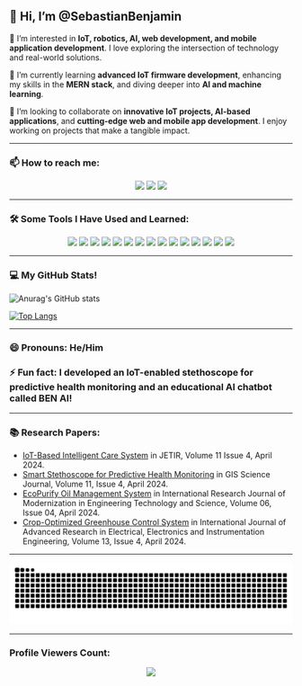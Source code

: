 ## 👋 Hi, I’m @SebastianBenjamin

👀 I’m interested in **IoT, robotics, AI, web development, and mobile application development**. I love exploring the intersection of technology and real-world solutions.

🌱 I’m currently learning **advanced IoT firmware development**, enhancing my skills in the **MERN stack**, and diving deeper into **AI and machine learning**.

💞️ I’m looking to collaborate on **innovative IoT projects, AI-based applications**, and **cutting-edge web and mobile app development**. I enjoy working on projects that make a tangible impact.

---

### 📫 How to reach me:
<p align="center">
  <a href="mailto:benjaminsebastian156@gmail.com"><img src="https://img.icons8.com/material-rounded/48/000000/new-post.png"/></a>
  <a href="https://www.linkedin.com/in/benjamin-sebastian-7015aa312/"><img src="https://img.icons8.com/color/48/000000/linkedin-circled--v1.png"/></a>
  <a href="https://www.instagram.com/benju._.z/"><img src="https://img.icons8.com/fluency/48/000000/instagram-new.png"/></a>
</p>

---

### 🛠 Some Tools I Have Used and Learned:
<p align="center">
  <img src="https://img.icons8.com/color/48/000000/c.png"/>
  <img src="https://img.icons8.com/color/48/000000/java-coffee-cup-logo.png"/>
  <img src="https://img.icons8.com/color/48/000000/python.png"/>
  <img src="https://img.icons8.com/color/48/000000/javascript.png"/>
  <img src="https://img.icons8.com/color/48/000000/php.png"/>
  <img src="https://img.icons8.com/color/48/000000/nodejs.png"/>
  <img src="https://img.icons8.com/color/48/000000/react-native.png"/>
  <img src="https://img.icons8.com/color/48/000000/mongodb.png"/>
  <img src="https://img.icons8.com/color/48/000000/firebase.png"/>
  <img src="https://img.icons8.com/color/48/000000/mysql.png"/>
  <img src="https://img.icons8.com/color/48/000000/arduino.png"/>
  <img src="https://img.icons8.com/color/48/000000/git.png"/>
  <img src="https://img.icons8.com/color/48/000000/html-5.png"/>
  <img src="https://img.icons8.com/color/48/000000/css3.png"/>
  <img src="https://img.icons8.com/color/48/000000/angularjs.png"/>
</p>

---

### 💻 My GitHub Stats!

  ![Anurag's GitHub stats](https://github-readme-stats.vercel.app/api?username=SebastianBenjamin&show_icons=true&theme=transparent)

  [![Top Langs](https://github-readme-stats.vercel.app/api/top-langs/?username=SebastianBenjamin&layout=donut&bg_color=00000000&text_color=808080)](https://github.com/anuraghazra/github-readme-stats)


---

### 😄 Pronouns: He/Him

### ⚡ Fun fact: I developed an **IoT-enabled stethoscope** for predictive health monitoring and an **educational AI chatbot** called BEN AI!

---

### 📚 Research Papers:
- [IoT-Based Intelligent Care System](https://www.jetir.org/download1.php?file=JETIR2404D70.pdf) in JETIR, Volume 11 Issue 4, April 2024.
- [Smart Stethoscope for Predictive Health Monitoring](https://drive.google.com/file/d/1q6uluEJkZ_6pAfvmS0AXzQGnow0uEoqG/view) in GIS Science Journal, Volume 11, Issue 4, April 2024.
- [EcoPurify Oil Management System](https://www.irjmets.com/uploadedfiles/paper//issue_4_april_2024/54331/final/fin_irjmets1714308572.pdf) in International Research Journal of Modernization in Engineering Technology and Science, Volume 06, Issue 04, April 2024.
- [Crop-Optimized Greenhouse Control System](https://www.ijareeie.com/upload/2024/april/44_Crop.pdf) in International Journal of Advanced Research in Electrical, Electronics and Instrumentation Engineering, Volume 13, Issue 4, April 2024.

---

<div align="center">
  <img src="https://github.com/SebastianBenjamin/SebastianBenjamin/blob/output/github-contribution-grid-snake.svg" alt="snake animation">
</div>

---

### Profile Viewers Count:
<div align="center">
  <img src="https://profile-counter.glitch.me/SebastianBenjamin/count.svg" />
</div>
